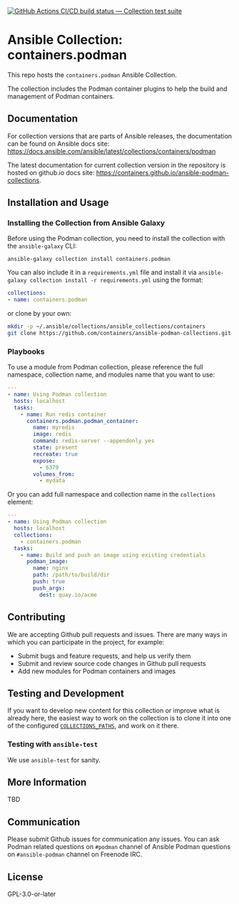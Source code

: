 [![GitHub Actions CI/CD build status — Collection test suite](https://github.com/containers/ansible-podman-collections/workflows/Collection%20build%20and%20tests/badge.svg?branch=master)](https://github.com/containers/ansible-podman-collections/actions?query=workflow%3A%22Collection%20build%20and%20tests)

# Ansible Collection: containers.podman

This repo hosts the `containers.podman` Ansible Collection.

The collection includes the Podman container plugins to help the build and management of Podman containers.

## Documentation

For collection versions that are parts of Ansible releases, the documentation can be found on
Ansible docs site: https://docs.ansible.com/ansible/latest/collections/containers/podman

The latest documentation for current collection version in the repository is hosted on github.io docs
site: https://containers.github.io/ansible-podman-collections.

## Installation and Usage

### Installing the Collection from Ansible Galaxy

Before using the Podman collection, you need to install the collection with the `ansible-galaxy` CLI:

`ansible-galaxy collection install containers.podman`

You can also include it in a `requirements.yml` file and install it via
`ansible-galaxy collection install -r requirements.yml` using the format:

```yaml
collections:
- name: containers.podman
```

or clone by your own:

```bash
mkdir -p ~/.ansible/collections/ansible_collections/containers
git clone https://github.com/containers/ansible-podman-collections.git ~/.ansible/collections/ansible_collections/containers/podman
```

### Playbooks

To use a module from Podman collection, please reference the full namespace, collection name,
and modules name that you want to use:

```yaml
---
- name: Using Podman collection
  hosts: localhost
  tasks:
    - name: Run redis container
      containers.podman.podman_container:
        name: myredis
        image: redis
        command: redis-server --appendonly yes
        state: present
        recreate: true
        expose:
          - 6379
        volumes_from:
          - mydata
```

Or you can add full namespace and collection name in the `collections` element:

```yaml
---
- name: Using Podman collection
  hosts: localhost
  collections:
    - containers.podman
  tasks:
    - name: Build and push an image using existing credentials
      podman_image:
        name: nginx
        path: /path/to/build/dir
        push: true
        push_args:
          dest: quay.io/acme
```

## Contributing

We are accepting Github pull requests and issues.
There are many ways in which you can participate in the project, for example:

- Submit bugs and feature requests, and help us verify them
- Submit and review source code changes in Github pull requests
- Add new modules for Podman containers and images

## Testing and Development

If you want to develop new content for this collection or improve what is already
here, the easiest way to work on the collection is to clone it into one of the configured
[`COLLECTIONS_PATHS`](https://docs.ansible.com/ansible/latest/reference_appendices/config.html#collections-paths),
and work on it there.

### Testing with `ansible-test`

We use `ansible-test` for sanity.

## More Information

TBD

## Communication

Please submit Github issues for communication any issues.
You can ask Podman related questions on `#podman` channel of Ansible Podman questions
on `#ansible-podman` channel on Freenode IRC.

## License

GPL-3.0-or-later
